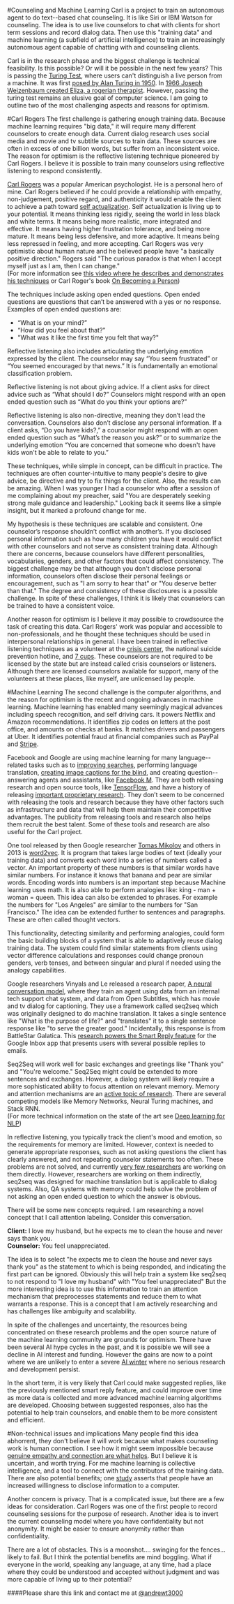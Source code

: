 #Counseling and Machine Learning
Carl is a project to train an autonomous agent to do text--based chat counseling. It is like Siri or IBM Watson for counseling.  The idea is to use live counselors to chat with clients for short term sessions and record dialog data.  Then use this "training data" and machine learning (a subfield of artificial intelligence) to train an increasingly autonomous agent capable of chatting with and counseling clients.  

Carl is in the research phase and the biggest challenge is technical feasibility.  Is this possible?  Or will it be possible in the next few years?  This is passing the [Turing Test](https://en.wikipedia.org/wiki/Turing_test), where users can't distinguish a live person from a machine.  It was first [posed by Alan Turing in 1950](http://www.loebner.net/Prizef/TuringArticle.html). In [1966  Joseph Weizenbaum created Eliza, a rogerian therapist](http://web.stanford.edu/class/linguist238/p36-weizenabaum.pdf). However, passing the turing test remains an elusive goal of computer science. I am going to outline two of the most challenging aspects and reasons for optimism. 

#Carl Rogers
The first challenge is gathering enough training data. Because machine learning requires "big data," it will require many different counselors to create enough data. Current dialog research uses social media and movie and tv subtitle sources to train data. These sources are often in excess of one billion words, but suffer from an inconsistent voice.  The reason for optimism is the reflective listening technique pioneered by Carl Rogers.  I believe it is possible to train many counselors using reflective listening to respond consistently.  

[Carl Rogers](https://en.wikipedia.org/wiki/Carl_Rogers) was a popular American psychologist.  He is a personal hero of mine. Carl Rogers believed if he could provide a relationship with empathy, non-judgement, positive regard, and authenticity it would enable the client to achieve a path toward [self actualization](https://en.wikipedia.org/wiki/Self-actualization).  Self actualization is living up to your potential.  It means thinking less rigidly, seeing the world in less black and white terms.  It means being more realistic, more integrated and effective.  It means having higher frustration tolerance, and being more mature.  It means being less defensive, and more adaptive.  It means being less repressed in feeling, and more accepting.  Carl Rogers was very optimistic about human nature and he believed people have "a basically positive direction." Rogers said "The curious paradox is that when I accept myself just as I am, then I can change."  
(For more information see [this video where he describes and demonstrates his techniques](https://youtu.be/ee1bU4XuUyg?t=184) or Carl Roger's book [On Becoming a Person](http://www.amazon.com/On-Becoming-Person-Therapists-Psychotherapy/dp/039575531X))

The techniques include asking open ended questions.  Open ended questions are questions that can’t be answered with a yes or no response.  Examples of open ended questions are: 
- “What is on your mind?” 
- “How did you feel about that?” 
- "What was it like the first time you felt that way?"

Reflective listening also includes articulating the underlying emotion expressed by the client. The counselor may say “You seem frustrated” or “You seemed encouraged by that news.”  It is fundamentally an emotional classification problem.  

Reflective listening is not about giving advice.  If a client asks for direct advice such as “What should I do?”  Counselors might respond with an open ended question such as “What do you think your options are?”

Reflective listening is also non-directive, meaning they don’t lead the conversation.  Counselors also don’t disclose any personal information. If a client asks, “Do you have kids?,”  a counselor might respond with an open ended question such as “What’s the reason you ask?” or to summarize the underlying emotion  “You are concerned that someone who doesn't have kids won't be able to relate to you.”  

These techniques, while simple in concept, can be difficult in practice. The techniques are often counter-intuitive to many people's desire to give advice, be directive and try to fix things for the client. Also, the results can be amazing.  When I was younger I had a counselor who after a session of me complaining about my preacher, said "You are desperately seeking strong male guidance and leadership."  Looking back it seems like a simple insight, but it marked a profound change for me.  

My hypothesis is these techniques are scalable and consistent.  One counselor’s response shouldn’t conflict with another’s.  If you disclosed personal information such as how many children you have  it would conflict with other counselors and not serve as consistent training data. Although there are concerns, because counselors have different personalities, vocabularies, genders, and other factors that could affect consistency.  The biggest challenge may be that although you don't disclose personal information, counselors often disclose their personal feelings or encouragement, such as "I am sorry to hear that" or "You deserve better than that."  The degree and consistency of these disclosures is a possible challenge. In spite of these challenges, I think it is likely that counselors can be trained to have a consistent voice.  

Another reason for optimism is I believe it may possible to crowdsource the task of creating this data. Carl Rogers' work was popular and accessible to non-professionals, and he thought these techniques should be used in  interpersonal relationships in general. I have been trained in reflective listening techniques as a volunteer at the [crisis center](http://www.crisiscenterbham.com/), the national suicide prevention hotline, and [7 cups](http://www.7cups.com/). These counselors are not required to be licensed by the state but are instead called crisis counselors or listeners.  Although there are licensed counselors available for support, many of the volunteers at these places, like myself, are unlicensed lay people.  

#Machine Learning
The second challenge is the computer algorithms, and the reason for optimism is the recent and ongoing advances in machine learning.  Machine learning has enabled many seemingly magical advances including speech recognition, and self driving cars. It powers Netflix and Amazon recommendations. It identifies zip codes on letters at the post office, and amounts on checks at banks.  It matches drivers and passengers at Uber.  It identifies potential fraud at financial companies such as PayPal and [Stripe](https://stripe.com/blog/fraud-reporting).  

Facebook and Google are using machine learning for many language--related tasks such as to [improving searches](http://searchengineland.com/faq-all-about-the-new-google-rankbrain-algorithm-234440), performing language translation, [creating image captions for the blind](http://www.wired.com/2015/10/facebook-artificial-intelligence-describes-photo-captions-for-blind-people/), and creating question--answering agents and assistants, like [Facebook M](https://www.facebook.com/Davemarcus/posts/10156070660595195).  They are both releasing research and open source tools, like [TensorFlow](http://www.tensorflow.org/), and have a history of releasing [important proprietary research](http://infolab.stanford.edu/~backrub/google.html). They don’t seem to be  concerned with releasing the tools and research because they have other factors such as infrastructure and data that will help them maintain their competitive advantages. The publicity from releasing tools and research also helps them recruit the best talent.  Some of these tools and research are also useful for the Carl project.  

One tool released by then Google researcher [Tomas Mikolov](https://scholar.google.com/citations?user=oBu8kMMAAAAJ&hl=en) and others in 2013 is [word2vec](https://code.google.com/p/word2vec/).  It is program that takes large bodies of text (ideally your training data) and converts each word into a series of numbers called a vector. An important property of these numbers is that similar words have similar numbers.  For instance it knows that banana and pear are similar words. Encoding words into numbers is an important step because Machine learning uses math.  It is also able to perform analogies like: king - man + woman = queen.  This idea can also be extended to phrases. For example the numbers for "Los Angeles" are similar to the numbers for "San Francisco."  The idea can be extended further to sentences and paragraphs.  These are often called thought vectors. 

This functionality, detecting similarity and performing analogies, could form the basic building blocks of a system that is able to adaptively reuse dialog training data.  The system could find similar statements from clients using vector difference calculations and responses could change pronoun genders, verb tenses, and between singular and plural if needed using the analogy capabilities.

Google researchers Vinyals and Le released a research paper, [A neural conversation model](http://arxiv.org/pdf/1506.05869v3.pdf), where they train an agent using data from an internal tech support chat system, and data from Open Subtitles, which has movie and tv dialog for captioning. They use a framework called seq2seq which was originally designed to do machine translation.  It takes a single sentence like "What is the purpose of life?" and  "translates" it to a single sentence response like "to serve the greater good." Incidentally, this response is from BattleStar Galatica.  This [research powers the Smart Reply feature](http://googleresearch.blogspot.co.uk/2015/11/computer-respond-to-this-email.html) for the Google Inbox app that presents users with several possible replies to emails.

Seq2Seq will work well for basic exchanges and greetings like "Thank you" and "You're welcome."  Seq2Seq might could be extended to more sentences and exchanges. However, a dialog system will likely require a more sophisticated ability to focus attention on relevant memory.  Memory and attention mechanisms are an [active topic of research](https://research.facebook.com/pages/764602597000662/reasoning-attention-memory-ram-nips-workshop-2015/).  There are several competing models like Memory Networks, Neural Turing machines, and Stack RNN.  
(For more technical information on the state of the art see [Deep learning for NLP](https://github.com/andrewt3000/DL4NLP#deep-learning-for-nlp-resources))

In reflective listening, you typically track the client's mood and emotion, so the requirements for memory are limited.  However, context is needed to generate appropriate responses, such as not asking questions the client has clearly answered, and not repeating counselor statements too often. These problems are not solved, and currently [very few researchers](https://www.uni-ulm.de/fileadmin/website_uni_ulm/allgemein/2015_iwsds/iwsds2015_submission_6.pdf) are working on them directly. However, researchers are working on them indirectly, seq2seq was designed for machine translation but is applicable to dialog systems. Also, QA systems with memory could help solve the problem of not asking an open ended question to which the answer is obvious.  

There will be some new concepts required. I am researching a novel concept that I call attention labeling. Consider this conversation. 
  
**Client:**  I love my husband, but he expects me to clean the house and never says thank you.  
**Counselor:** You feel unappreciated.  
  
The idea is to select "he expects me to clean the house and never says thank you" as the statement to which is being responded, and indicating the first part can be ignored. Obviously this will help train a system like seq2seq to not respond to "I love my husband" with "You feel unappreciated"  But the more interesting idea is to use this information to train an attention mechanism that preprocesses statements and reduce them to what warrants a response. This is a concept that I am actively researching and has challenges like ambiguity and scalability.  

In spite of the challenges and uncertainty, the resources being concentrated on these research problems and the open source nature of the machine learning community are grounds for optimism. There have been several AI hype cycles in the past, and it is possible we will see a decline in AI interest and funding. However the gains are now to a point where we are unlikely to enter a severe [AI winter](https://en.wikipedia.org/wiki/AI_winter) where no serious research and development persist.   

In the short term, it is very likely that Carl could make suggested replies, like the previously mentioned smart reply feature, and could improve over time as more data is collected and more advanced machine learning algorithms are developed. Choosing between suggested responses,  also has the potential to help train counselors, and enable them to be more consistent and efficient.  

#Non-technical issues and implications
Many people find this idea abhorrent, they don't believe it will work because what makes counseling work is human connection. I see how it might seem impossible because  [genuine empathy and connection are what helps](https://www.youtube.com/watch?v=1Evwgu369Jw). But I believe it is uncertain, and worth trying. For me machine learning is collective intelligence, and a tool to connect with the contributors of the training data. There are also potential benefits; one [study](http://www.sciencedirect.com/science/article/pii/S0747563214002647) asserts that people have an increased willingness to disclose information to a computer. 

Another concern is privacy. That is a complicated issue, but there are a few ideas for consideration.  Carl Rogers was one of the first people to record counseling sessions for the purpose of research.  Another idea is to invert the current counseling model where you have confidentiality but not anonymity.  It might be easier to ensure anonymity rather than confidentiality.      
  
There are a lot of obstacles.  This is a moonshot.... swinging for the fences... likely to fail. But I think the potential benefits are mind boggling.  What if everyone in the world, speaking any language, at any time, had a place where they could be understood and accepted without judgment and was more capable of living up to their potential?

####Please share this link and contact me at [@andrewt3000](https://twitter.com/andrewt3000)
  





